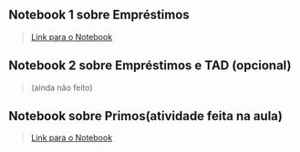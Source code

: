 ## Notebook 1 sobre Empréstimos
> [Link para o Notebook](https://github.com/lucaseduoli/mc322/blob/main/lab01/notebook/emprestimo01-ra182333.ipynb)

## Notebook 2 sobre Empréstimos e TAD (opcional)
> (ainda não feito)

## Notebook sobre Primos(atividade feita na aula)
> [Link para o Notebook](https://github.com/lucaseduoli/mc322/blob/main/lab01/notebook/primos01-ra182333.ipynb)
